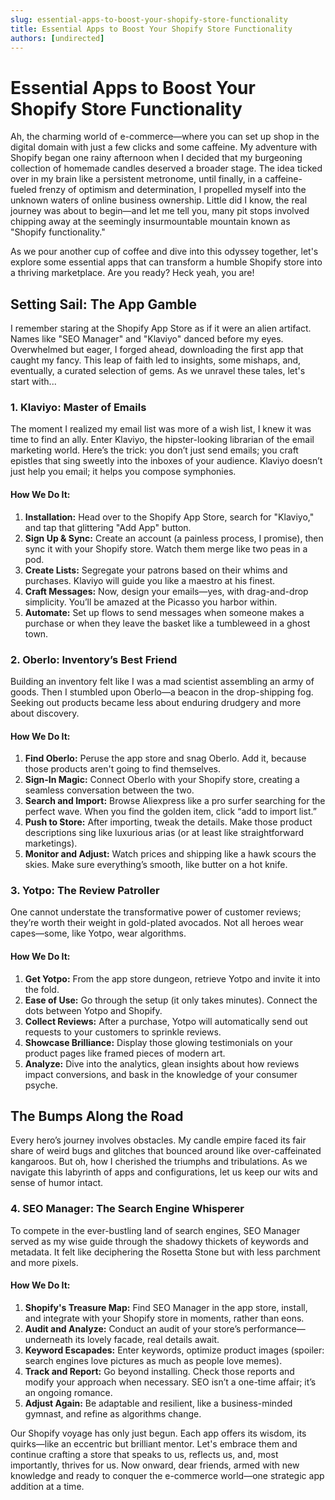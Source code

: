 ```yaml
---
slug: essential-apps-to-boost-your-shopify-store-functionality
title: Essential Apps to Boost Your Shopify Store Functionality
authors: [undirected]
---
```



# Essential Apps to Boost Your Shopify Store Functionality

Ah, the charming world of e-commerce—where you can set up shop in the digital domain with just a few clicks and some caffeine. My adventure with Shopify began one rainy afternoon when I decided that my burgeoning collection of homemade candles deserved a broader stage. The idea ticked over in my brain like a persistent metronome, until finally, in a caffeine-fueled frenzy of optimism and determination, I propelled myself into the unknown waters of online business ownership. Little did I know, the real journey was about to begin—and let me tell you, many pit stops involved chipping away at the seemingly insurmountable mountain known as "Shopify functionality."

As we pour another cup of coffee and dive into this odyssey together, let's explore some essential apps that can transform a humble Shopify store into a thriving marketplace. Are you ready? Heck yeah, you are!

## Setting Sail: The App Gamble

I remember staring at the Shopify App Store as if it were an alien artifact. Names like "SEO Manager" and "Klaviyo" danced before my eyes. Overwhelmed but eager, I forged ahead, downloading the first app that caught my fancy. This leap of faith led to insights, some mishaps, and, eventually, a curated selection of gems. As we unravel these tales, let's start with...

### 1. Klaviyo: Master of Emails

The moment I realized my email list was more of a wish list, I knew it was time to find an ally. Enter Klaviyo, the hipster-looking librarian of the email marketing world. Here’s the trick: you don’t just send emails; you craft epistles that sing sweetly into the inboxes of your audience. Klaviyo doesn’t just help you email; it helps you compose symphonies.

#### How We Do It:
1. **Installation:** Head over to the Shopify App Store, search for "Klaviyo," and tap that glittering "Add App" button.
2. **Sign Up & Sync:** Create an account (a painless process, I promise), then sync it with your Shopify store. Watch them merge like two peas in a pod.
3. **Create Lists:** Segregate your patrons based on their whims and purchases. Klaviyo will guide you like a maestro at his finest.
4. **Craft Messages:** Now, design your emails—yes, with drag-and-drop simplicity. You’ll be amazed at the Picasso you harbor within.
5. **Automate:** Set up flows to send messages when someone makes a purchase or when they leave the basket like a tumbleweed in a ghost town.

### 2. Oberlo: Inventory’s Best Friend

Building an inventory felt like I was a mad scientist assembling an army of goods. Then I stumbled upon Oberlo—a beacon in the drop-shipping fog. Seeking out products became less about enduring drudgery and more about discovery.

#### How We Do It:
1. **Find Oberlo:** Peruse the app store and snag Oberlo. Add it, because those products aren't going to find themselves.
2. **Sign-In Magic:** Connect Oberlo with your Shopify store, creating a seamless conversation between the two.
3. **Search and Import:** Browse Aliexpress like a pro surfer searching for the perfect wave. When you find the golden item, click “add to import list.”
4. **Push to Store:** After importing, tweak the details. Make those product descriptions sing like luxurious arias (or at least like straightforward marketings).
5. **Monitor and Adjust:** Watch prices and shipping like a hawk scours the skies. Make sure everything’s smooth, like butter on a hot knife.

### 3. Yotpo: The Review Patroller

One cannot understate the transformative power of customer reviews; they’re worth their weight in gold-plated avocados. Not all heroes wear capes—some, like Yotpo, wear algorithms.

#### How We Do It:
1. **Get Yotpo:** From the app store dungeon, retrieve Yotpo and invite it into the fold.
2. **Ease of Use:** Go through the setup (it only takes minutes). Connect the dots between Yotpo and Shopify.
3. **Collect Reviews:** After a purchase, Yotpo will automatically send out requests to your customers to sprinkle reviews.
4. **Showcase Brilliance:** Display those glowing testimonials on your product pages like framed pieces of modern art.
5. **Analyze:** Dive into the analytics, glean insights about how reviews impact conversions, and bask in the knowledge of your consumer psyche.

## The Bumps Along the Road

Every hero’s journey involves obstacles. My candle empire faced its fair share of weird bugs and glitches that bounced around like over-caffeinated kangaroos. But oh, how I cherished the triumphs and tribulations. As we navigate this labyrinth of apps and configurations, let us keep our wits and sense of humor intact.

### 4. SEO Manager: The Search Engine Whisperer

To compete in the ever-bustling land of search engines, SEO Manager served as my wise guide through the shadowy thickets of keywords and metadata. It felt like deciphering the Rosetta Stone but with less parchment and more pixels.

#### How We Do It:
1. **Shopify's Treasure Map:** Find SEO Manager in the app store, install, and integrate with your Shopify store in moments, rather than eons.
2. **Audit and Analyze:** Conduct an audit of your store’s performance—underneath its lovely facade, real details await.
3. **Keyword Escapades:** Enter keywords, optimize product images (spoiler: search engines love pictures as much as people love memes).
4. **Track and Report:** Go beyond installing. Check those reports and modify your approach when necessary. SEO isn’t a one-time affair; it’s an ongoing romance.
5. **Adjust Again:** Be adaptable and resilient, like a business-minded gymnast, and refine as algorithms change.

Our Shopify voyage has only just begun. Each app offers its wisdom, its quirks—like an eccentric but brilliant mentor. Let's embrace them and continue crafting a store that speaks to us, reflects us, and, most importantly, thrives for us. Now onward, dear friends, armed with new knowledge and ready to conquer the e-commerce world—one strategic app addition at a time.
